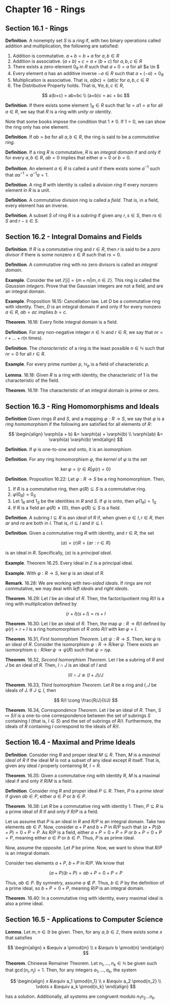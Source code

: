 # Chapter 16 - Rings

## Section 16.1 - Rings

**Definition**. A nonempty set $S$ is a *ring* if, with two binary operations called addition and multiplication, the following are satisfied:

1. Addition is commutative. $a + b = b + a$ for $a, b \in R$
2. Addition is associative. $(a + b) + c = a + (b + c)$ for $a, b, c \in R$
3. There exists a zero-element $0_R$ in $R$ such that $a + 0 = a$ for all $a \in $
4. Every element $a$ has an additive inverse $-a \in R$ such that $a + (-a) = 0_R$
5. Multiplication is associative. That is, $a(bc) = (ab)c$ for $a, b, c \in R$
6. The Distributive Property holds. That is, $\forall a, b, c \in R,$

$$
a(b+c) = ab+bc \\
(a+b)c = ac + bc
$$

**Definition**. If there exists some element $1_R \in R$ such that $1a = a1 = a$ for all $a \in R$, we say that $R$ is a ring with *unity* or *identity*.

Note that some books impose the condition that $1 \neq 0$. If $1 = 0$, we can show the ring only has one element.

**Definition**. If $ab = ba$ for all $a, b \in R$, the ring is said to be a *commutative ring*.

**Definition**. If a ring $R$ is commutative, $R$ is an *integral domain* if and only if for every $a, b \in R$, $ab = 0$ implies that either $a = 0$ or $b = 0$.

**Definition**. An element $a \in R$ is called a *unit* if there exists some $a^{-1}$ such that $a a^{-1} = a^{-1} a = 1$.

**Definition**. A ring $R$ with identity is called a *division ring* if every nonzero element in $R$ is a unit.

**Definition**. A commutative division ring is called a *field*. That is, in a field, every element has an inverse.

**Definition**. A subset $S$ of ring $R$ is a *subring* if given any $r, s \in S$, then $rs \in S$ and $r - s \in S$.

## Section 16.2 - Integral Domains and Fields

**Definition**. If $R$ is a commutative ring and $r \in R$, then $r$ is said to be a *zero divisor* if there is some nonzero $s \in R$ such that $rs = 0$.

**Definition**. A commutative ring with no zero divisors is called an *integral domain*.

**Example**. Consider the set $\mathbb{Z}[i] = \{m + ni | m, n \in \mathbb{Z}\}$. This ring is called the *Gaussian integers*. Prove that the Gaussian integers are not a field, and are an integral domain.

**Example**. Proposition 16.15: Cancellation law. Let $D$ be a commutative ring with identity. Then, $D$ is an integral domain if and only if for every nonzero $a \in R$, $ab = ac$ implies $b = c$.

**Theorem**. 16.16: Every finite integral domain is a field.

**Definition**. For any non-negative integer $n \in \mathbb{N}$ and $r \in R$, we say that $nr = r + \ldots + r \text{(n times)}$.

**Definition**. The *characteristic* of a ring is the least possible $n \in \mathbb{N}$ such that $nr = 0$ for all $r \in R$.

**Example**. For every prime number $p$, $\mathbb{N}_p$ is a field of characteristic $p$.

**Lemma**. 16.18: Given $R$ is a ring with identity, the characteristic of $1$ is the characteristic of the field.

**Theorem**. 16.19: The characteristic of an integral domain is prime or zero.

## Section 16.3 - Ring Homomorphisms and Ideals

**Definition** Given rings $R$ and $S$, and a mapping $\varphi: R \rightarrow S$, we say that $\varphi$ is a *ring homomorphism* if the following are satisfied for all elements of $R$:

$$
\begin{align}
    \varphi(a + b) &= \varphi(a) + \varphi(b) \\
    \varphi(ab) &= \varphi(a) \varphi(b)
\end{align}
$$

**Definition**. If $\varphi$ is one-to-one and onto, it is an *isomorphism*.

**Definition**. For any ring homomorphism $\varphi$, the *kernel* of $\varphi$ is the set

$$
\ker \varphi = \{ r \in R | \varphi(r) = 0 \}
$$

**Definition**. Proposition 16.22: Let $\varphi: R \rightarrow S$ be a ring homomorphism. Then,

1. If $R$ is a commutative ring, then $\varphi(R) \subseteq S$ is a commutative ring.
2. $\varphi(0_R) = 0_S$
3. Let $1_R$ and $1_S$ be the identities in $R$ and $S$. If $\varphi$ is onto, then $\varphi(1_R) = 1_S$
4. If $R$ is a field an $\varphi(R) \neq \{0\}$, then $\varphi(R) \subseteq S$ is a field.

**Definition**. A subring $I \subseteq R$ is asn *ideal* of $R$ if, when given $a \in I, r \in R$, then $ar$ and $ra$ are both in $I$. That is, $rI \subseteq I$ and $Ir \subseteq I$.

**Definition**. Given a commutative ring $R$ with identity, and $r \in R$, the set

$$
\langle a \rangle = (r)R = \{ ar : r \in R \}
$$

is an ideal in $R$. Specifically, $\langle a \rangle$ is a *principal ideal*.

**Example**. Theorem 16.25. Every ideal in $\mathbb{Z}$ is a principal ideal.

**Example**. With $\varphi: R \rightarrow S$, $\ker \varphi$ is an ideal of $R$.

**Remark**. 16.28: We are working with *two-sided ideals*. If rings are not commutative, we may deal with *left ideals* and *right ideals*.

**Theorem**. 16.29: Let  $I$ be an ideal of $R$. Then, the factor/quotient ring $R/I$ is a ring with multiplication defined by

$$
(r + I)(s + I) = rs + I
$$

**Theorem**. 16.30: Let $I$ be an ideal of $R$. Then, the map $\varphi: R \rightarrow R/I$ defined by $\varphi(r) = r + I$ is a ring homomorphism of $R$ onto $R/I$ with $\ker \varphi = I$.

**Theorem**. 16.31, *First Isomorphism Theorem*. Let $\psi: R \rightarrow S$. Then, $\ker \psi$ is an ideal of $R$. Consider the isomorphism $\varphi: R \rightarrow R/\ker \psi$. There exists an isomorphism $\eta: R / \ker \psi \rightarrow \psi(R)$ such that $\psi = \eta \varphi$.

**Theorem**. 16.32, *Second Isomorphism Theorem*. Let $I$ be a subring of $R$ and $J$ be an ideal of $R$. Then, $I \cap J$ is an ideal of $I$ and

$$
I/I \cap J \cong (I + J) / J
$$

**Theorem**. 16.33, *Third Isomorphism Theorem*. Let $R$ be a ring and $I, J$ be ideals of J. If $J \subsetneq I$, then

$$
R/I \cong \frac{R/J}{I/J}
$$

**Theorem**. 16.34, *Correspondence Theorem*. Let $I$ be an ideal of $R$. Then, $S \mapsto S/I$ is a one-to-one correspondence between the set of subrings $S$ containing $I$ (that is, $I \in S$) and the set of subrings of $R/I$. Furthermore, the ideals of $R$ containing $I$ correspond to the ideals of $R/I$.

## Section 16.4 - Maximal and Prime Ideals

**Definition**. Consider ring $R$ and proper ideal $M \subseteq R$. Then, $M$ is a *maximal ideal* of $R$ if the ideal $M$ is not a subset of any ideal except $R$ itself. That is, given any ideal $I$ properly containing $M$, $I = R$.

**Theorem**. 16.35: Given a commutative ring with identity $R$, $M$ is a maximal ideal if and only if $R/M$ is a field.

**Definition**. Consider ring $R$ and proper ideal $P \subseteq R$. Then, $P$ is a *prime ideal* if given $ab \in P$, either $a \in P$ or $b \in P$.

**Theorem**. 16.38: Let $R$ be a commutative ring with identity $1$. Then, $P \subseteq R$ is a prime ideal of $R$ if and only if $R/P$ is a field.

Let us assume that $P$ is an ideal in $R$ and $R/P$ is an integral domain. Take two elements $ab \in P$. Now, consider $a + P$ and $b + P$ in $R/P$ such that $(a+P)(b+P) = 0+P = P$. As $R/P$ is a field, either $a + P = 0 + P = P$ or $b + P = 0 + P = P$, meaning either $a \in P$ or $b \in P$. Thus, $P$ is as prime ideal.

Now, assume the opposite. Let $P$ be prime. Now, we want to show that $R/P$ is an integral domain.

Consider two elements $a + P$, $b + P$ in $R/P$. We know that

$$
(a + P)(b + P) = ab + P = 0 + P = P
$$

Thus, $ab \in P$. By symnetry, assume $a \notin P$. Thus, $b \in P$ by the definition of a prime ideal, so $b + P = 0 + P$, meaning $R/P$ is an integral domain.

**Theorem**. 16.40: In a commutative ring with identity, every maximal ideal is also a prime ideal.

## Section 16.5 - Applications to Computer Science

**Lemma**. Let $m, n \in \mathbb{B}$ be given. Then, for any $a, b \in \mathbb{Z}$, there exists some $x$ that satisfies

$$
\begin{align}
    x &\equiv a \pmod{m} \\
    x &\equiv b \pmod{n}
\end{align}
$$

**Theorem**. Chineese Remainer Theorem. Let $n_1, \ldots, n_k \in \mathbb{N}$ be given such that $\gcd(n_i, n_j) = 1$. Then, for any integers $a_1, \ldots, a_k$, the system

$$
\begin{align}
    x &\equiv a_1 \pmod{n_1} \\
    x &\equiv a_2 \pmod{n_2} \\
    \vdots
    x &\equiv a_k \pmod{n_k}
\end{align}
$$

has a solution. Additionally, all systems are congruent modulo $n_1 n_2 \ldots n_k$.
